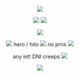 <p align="center">
  <img src="https://github.com/user-attachments/assets/1430cb22-d8ec-43aa-b87f-024a4b184024" />
</p>
<p align="center">
  <img src="https://komarev.com/ghpvc/?username=HlTOSHURA&color=0066FF" /> <img src="https://github.com/user-attachments/assets/d452a960-aa2d-4c31-9793-6170c5ba8045"/>

</p>
<p align="center">
  <img src="https://github.com/user-attachments/assets/5b3a43a2-d7e5-4d80-bced-13dc1712e8ff" />
</p>
<p align="center">
 <img src="https://github.com/user-attachments/assets/b30795ac-c102-4ba7-977d-0e012336c07b"/> hero / hito <img src="https://github.com/user-attachments/assets/2a52dc0f-4376-440c-8680-976774a7cc1e"/> no prns <img src="https://github.com/user-attachments/assets/b30795ac-c102-4ba7-977d-0e012336c07b""/>


</p>
<p align="center">
any int! DNI creeps
<img src="https://github.com/user-attachments/assets/e10ed1a3-4d97-4df3-9164-910ec0b91e2f"/>

</p>
<p align="center">
  <img src="https://github.com/user-attachments/assets/7d2c1b09-e6e3-4c9c-9dc7-8fd1a30ab537" />
</p>
